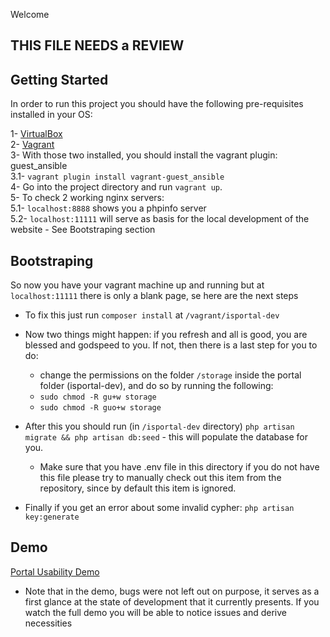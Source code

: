  Welcome
## THIS FILE NEEDS a REVIEW ###

## Getting Started

In order to run this project you should have the following pre-requisites installed in your OS:

1- [VirtualBox](https://www.virtualbox.org/)  
2- [Vagrant](https://www.vagrantup.com/)  
3- With those two installed, you should install the vagrant plugin: guest_ansible  
    3.1- `vagrant plugin install vagrant-guest_ansible`  
    4- Go into the project directory and run `vagrant up`.  
5- To check 2 working nginx servers:   
    5.1- `localhost:8888` shows you a phpinfo server  
    5.2- `localhost:11111` will serve as basis for the local development of the website - See Bootstraping section

## Bootstraping

So now you have your vagrant machine up and running but at `localhost:11111` there is only a blank page, se here are the next steps

* To fix this just run `composer install` at `/vagrant/isportal-dev`

* Now two things might happen: if you refresh and all is good, you are blessed and godspeed to you. If not, then there is a last step for you to do:
    * change the permissions on the folder `/storage` inside the portal folder (isportal-dev), and do so by running the following:
    * `sudo chmod -R gu+w storage`
    * `sudo chmod -R guo+w storage`

* After this you should run (in `/isportal-dev` directory)  `php artisan migrate && php artisan db:seed` - this will populate the database for you.
    * Make sure that you have .env file in this directory if you do not have this file please try to manually check out this item from the repository, since by default this item is ignored.

* Finally if you get an error about some invalid cypher: `php artisan key:generate`

## Demo

[Portal Usability Demo](https://youtu.be/ykNUC7Uw4kk)

* Note that in the demo, bugs were not left out on purpose, it serves as a first glance at the state of development that it currently presents. If you watch the full demo you will be able to notice issues and derive necessities  
